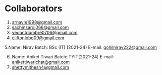 # Collaborators
1. arnavle1998@gmail.com
2. sachinsaroj066@gmail.com
3. vedantdumbre0706@gmail.com
4. cliftonlobo09@gmail.com
   
5.Name: Nirav
Batch: BSc (IT) (2021-24)
E-mail: gohilnirav222@gmail.com

6. Name: Aniket Tiwari
Batch: TYIT(2021-24)
E-mail: anikettiwarichat@gmail.com
7. shettymithesh4@gmail.com
   
